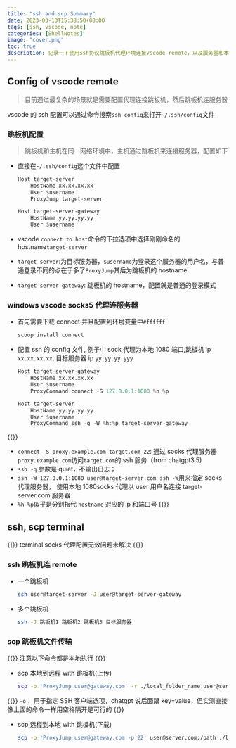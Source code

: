```yaml
---
title: "ssh and scp Summary"
date: 2023-03-13T15:38:50+08:00
tags: [ssh, vscode, note]
categories: [ShellNotes]
image: "cover.png"
toc: true
description: 记录一下使用ssh协议跳板机代理环境连接vscode remote，以及服务器和本地中scp传输文件
---
```

## Config of vscode remote

> 目前遇过最复杂的场景就是需要配置代理连接跳板机，然后跳板机连服务器

vscode 的 ssh 配置可以通过命令搜索`ssh config`来打开`~/.ssh/config`文件

### 跳板机配置

> 跳板机和主机在同一网络环境中，主机通过跳板机来连接服务器，配置如下

- 直接在`~/.ssh/config`这个文件中配置

  ```julia
  Host target-server
      HostName xx.xx.xx.xx
      User $username
      ProxyJump target-server

  Host target-server-gateway
      HostName yy.yy.yy.yy
      User $username
  ```

- vscode `connect to host`命令的下拉选项中选择刚刚命名的 hostname`target-server`

- `target-server`:为目标服务器，`$username`为登录这个服务器的用户名，与普通登录不同的点在于多了`ProxyJump`其后为跳板机的 hostname
- `target-server-gateway`: 跳板机的 hostname，配置就是普通的登录模式

### windows vscode socks5 代理连服务器

- 首先需要下载 connect 并且配置到环境变量中`#ffffff`
  ```powershell
  scoop install connect
  ```

- 配置 ssh 的 config 文件, 例子中 sock 代理为本地 1080 端口,跳板机 ip `xx.xx.xx.xx`, 目标服务器 ip `yy.yy.yy.yyy`

  ```julia
  Host target-server-gateway
      HostName xx.xx.xx.xx
      User $username
      ProxyCommand connect -S 127.0.0.1:1080 %h %p

  Host target-server
      HostName yy.yy.yy.yy
      User $username
      ProxyCommand ssh -q -W %h:%p target-server-gateway
  ```
   
{{<notice note>}}
- `connect -S proxy.example.com target.com 22`: 通过 socks 代理服务器`proxy.example.com`访问`target.com`的 ssh 服务（from chatgpt3.5)
- `ssh -q` 参数是 quiet，不输出日志；
- `ssh -W 127.0.0.1:1080 user@target-server.com`: `ssh -W`用来指定 socks 代理服务器， 使用本地 1080socks 代理以 user 用户名连接 target-server.com 服务器
- `%h %p`似乎是分别指代 `hostname` 对应的 ip 和端口号
{{</notice>}}

## ssh, scp terminal

{{<notice error>}}
terminal socks 代理配置无效问题未解决
{{</notice>}}

### ssh 跳板机连 remote
- 一个跳板机
  ```bash
  ssh user@target-server -J user@target-server-gateway
  ```
- 多个跳板机
  ```bash
  ssh -J 跳板机1 跳板机2 跳板机3 目标服务器
  ```

### scp 跳板机文件传输
{{<notice warning>}}
注意以下命令都是本地执行
{{</notice>}}

- scp 本地到远程 with 跳板机(上传)
  ```bash
  scp -o 'ProxyJump user@gateway.com' -r ./local_folder_name user@server.com:/path_to_accept_folder
  ```
{{<notice note>}}
`-o`： 用于指定 SSH 客户端选项，chatgpt 说后面跟 key=value，但实测直接像上面的命令一样用空格隔开是可行的
{{</notice>}}

- scp 远程到本地 with 跳板机(下载)
  ```bash
  scp -o 'ProxyJump user@gateway.com -p 22' user@server.com:/path ./local_file_name
  ```